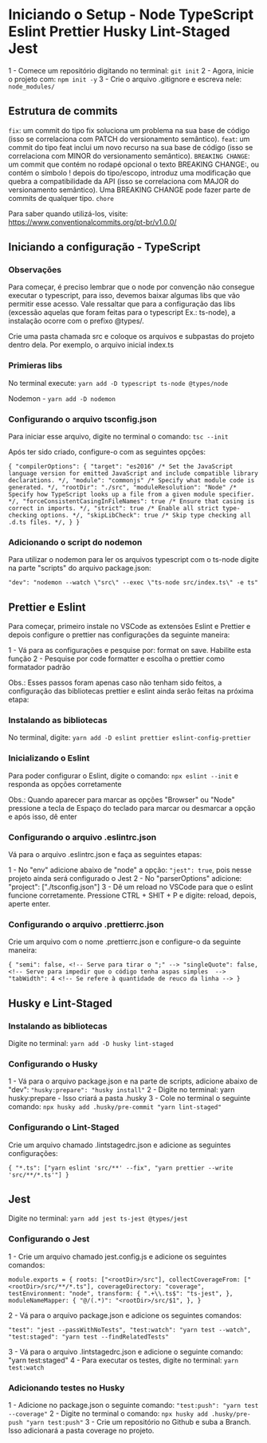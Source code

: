 # Iniciando o Setup - Node TypeScript Eslint Prettier Husky Lint-Staged Jest

1 - Comece um repositório digitando no terminal: `git init`
2 - Agora, inicie o projeto com: `npm init -y`
3 - Crie o arquivo .gitignore e escreva nele: `node_modules/`

## Estrutura de commits

`fix`: um commit do tipo fix soluciona um problema na sua base de código (isso se correlaciona com PATCH do versionamento semântico).
`feat`: um commit do tipo feat inclui um novo recurso na sua base de código (isso se correlaciona com MINOR do versionamento semântico).
`BREAKING CHANGE`: um commit que contém no rodapé opcional o texto BREAKING CHANGE:, ou contém o símbolo ! depois do tipo/escopo, introduz uma modificação que quebra a compatibilidade da API (isso se correlaciona com MAJOR do versionamento semântico). Uma BREAKING CHANGE pode fazer parte de commits de qualquer tipo.
`chore`

Para saber quando utilizá-los, visite: https://www.conventionalcommits.org/pt-br/v1.0.0/

## Iniciando a configuração - TypeScript

### Observações

Para começar, é preciso lembrar que o node por convenção não consegue executar o typescript, para isso, devemos baixar algumas libs que vão permitir esse acesso. Vale ressaltar que para a configuração das libs (excessão aquelas que foram feitas para o typescript Ex.: ts-node), a instalação ocorre com o prefixo @types/.

Crie uma pasta chamada src e coloque os arquivos e subpastas do projeto dentro dela. Por exemplo, o arquivo inicial index.ts

### Primieras libs

No terminal execute: `yarn add -D typescript ts-node @types/node`

Nodemon - `yarn add -D nodemon`

### Configurando o arquivo tsconfig.json

Para iniciar esse arquivo, digite no terminal o comando: `tsc --init`

Após ter sido criado, configure-o com as seguintes opções:

`{
  "compilerOptions": {
    "target": "es2016" /* Set the JavaScript language version for emitted JavaScript and include compatible library declarations. */,
    "module": "commonjs" /* Specify what module code is generated. */,
    "rootDir": "./src",
    "moduleResolution": "Node" /* Specify how TypeScript looks up a file from a given module specifier. */,
    "forceConsistentCasingInFileNames": true /* Ensure that casing is correct in imports. */,
    "strict": true /* Enable all strict type-checking options. */,
    "skipLibCheck": true /* Skip type checking all .d.ts files. */,
  }
}`

### Adicionando o script do nodemon

Para utilizar o nodemon para ler os arquivos typescript com o ts-node digite na parte "scripts" do arquivo package.json: 

`"dev": "nodemon --watch \"src\" --exec \"ts-node src/index.ts\" -e ts"`

## Prettier e Eslint

Para começar, primeiro instale no VSCode as extensões Eslint e Prettier e depois configure o prettier nas configurações da seguinte maneira:

1 - Vá para as configurações e pesquise por: format on save. Habilite esta função
2 - Pesquise por code formatter e escolha o prettier como formatador padrão

Obs.: Esses passos foram apenas caso não tenham sido feitos, a configuração das bibliotecas prettier e eslint ainda serão feitas na próxima etapa:

### Instalando as bibliotecas

No terminal, digite: `yarn add -D eslint prettier eslint-config-prettier`

### Inicializando o Eslint

Para poder configurar o Eslint, digite o comando: `npx eslint --init` e responda as opções corretamente

Obs.: Quando aparecer para marcar as opções "Browser" ou "Node" pressione a tecla de Espaço do teclado para marcar ou desmarcar a opção e após isso, dê enter

### Configurando o arquivo .eslintrc.json

Vá para o arquivo .eslintrc.json e faça as seguintes etapas: 

1 - No "env" adicione abaixo de "node" a opção: `"jest": true`, pois nesse projeto ainda será configurado o Jest
2 - No "parserOptions" adicione: "project": ["./tsconfig.json"]
3 - Dê um reload no VSCode para que o eslint funcione corretamente. Pressione CTRL + SHIT + P e digite: reload, depois, aperte enter.

### Configurando o arquivo .prettierrc.json

Crie um arquivo com o nome .prettierrc.json e configure-o da seguinte maneira: 

`{
    "semi": false, <!-- Serve para tirar o ";" -->
    "singleQuote": false, <!-- Serve para impedir que o código tenha aspas simples  -->
    "tabWidth": 4 <!-- Se refere à quantidade de reuco da linha -->
}`

## Husky e Lint-Staged

### Instalando as bibliotecas

Digite no terminal: `yarn add -D husky lint-staged`

### Configurando o Husky

1 - Vá para o arquivo package.json e na parte de scripts, adicione abaixo de "dev": `"husky:prepare": "husky install"`
2 - Digite no terminal: yarn husky:prepare - Isso criará a pasta .husky
3 - Cole no terminal o seguinte comando: `npx husky add .husky/pre-commit "yarn lint-staged"`

### Configurando o Lint-Staged

Crie um arquivo chamado .lintstagedrc.json e adicione as seguintes configurações: 

`{
  "*.ts": ["yarn eslint 'src/**' --fix", "yarn prettier --write 'src/**/*.ts'"]
}`

## Jest

Digite no terminal: `yarn add jest ts-jest @types/jest`

### Configurando o Jest

1 - Crie um arquivo chamado jest.config.js e adicione os seguintes comandos: 

`module.exports = {
  roots: ["<rootDir>/src"],
  collectCoverageFrom: ["<rootDir>/src/**/*.ts"],
  coverageDirectory: "coverage",
  testEnvironment: "node",
  transform: {
    ".+\\.ts$": "ts-jest",
  },
  moduleNameMapper: {
    "@/(.*)": "<rootDir>/src/$1",
  },
}`

2 - Vá para o arquivo package.json e adicione os seguintes comandos: 

`
  "test": "jest --passWithNoTests",
  "test:watch": "yarn test --watch",
  "test:staged": "yarn test --findRelatedTests"
`

3 - Vá para o arquivo .lintstagedrc.json e adicione o seguinte comando: "yarn test:staged"
4 - Para executar os testes, digite no terminal: `yarn test:watch`

### Adicionando testes no Husky

1 - Adicione no package.json o seguinte comando: `"test:push": "yarn test --coverage"`
2 - Digite no terminal o comando: `npx husky add .husky/pre-push "yarn test:push"`
3 - Crie um repositório no Github e suba a Branch. Isso adicionará a pasta coverage no projeto.
